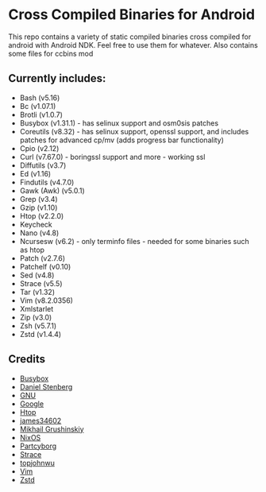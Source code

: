 # Cross Compiled Binaries for Android
This repo contains a variety of static compiled binaries cross compiled for android with Android NDK. Feel free to use them for whatever. Also contains some files for ccbins mod

## Currently includes:
* Bash (v5.16)
* Bc (v1.07.1)
* Brotli (v1.0.7)
* Busybox (v1.31.1) - has selinux support and osm0sis patches
* Coreutils (v8.32) - has selinux support, openssl support, and includes patches for advanced cp/mv (adds progress bar functionality)
* Cpio (v2.12)
* Curl (v7.67.0) - boringssl support and more - working ssl
* Diffutils (v3.7)
* Ed (v1.16)
* Findutils (v4.7.0)
* Gawk (Awk) (v5.0.1)
* Grep (v3.4)
* Gzip (v1.10)
* Htop (v2.2.0)
* Keycheck
* Nano (v4.8)
* Ncursesw (v6.2) - only terminfo files - needed for some binaries such as htop
* Patch (v2.7.6)
* Patchelf (v0.10)
* Sed (v4.8)
* Strace (v5.5)
* Tar (v1.32)
* Vim (v8.2.0356)
* Xmlstarlet
* Zip (v3.0)
* Zsh (v5.7.1)
* Zstd (v1.4.4)

## Credits
* [Busybox](https://busybox.net/)
* [Daniel Stenberg](https://curl.haxx.se/)
* [GNU](https://www.gnu.org/software)
* [Google](https://github.com/google/brotli)
* [Htop](https://github.com/hishamhm/htop)
* [james34602](https://github.com/james34602)
* [Mikhail Grushinskiy](http://xmlstar.sourceforge.net/)
* [NixOS](https://nixos.org/patchelf.html)
* [Partcyborg](https://github.com/Magisk-Modules-Repo/zsh_arm64/)
* [Strace](https://github.com/strace/strace)
* [topjohnwu](https://github.com/topjohnwu/ndk-box-kitchen)
* [Vim](https://github.com/vim/vim)
* [Zstd](https://github.com/facebook/zstd)
